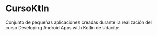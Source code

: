 # CursoKtln
Conjunto de pequeñas aplicaciones creadas durante la realización del curso Developing Android Apps with Kotlin de Udacity.

